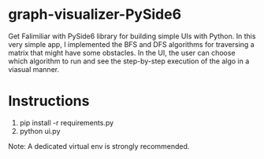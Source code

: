 # graph-visualizer-PySide6
Get Falimiliar with PySide6 library for building simple UIs with Python. In this very simple app, I implemented the BFS and DFS algorithms for traversing a matrix that might have some obstacles. In the UI, the user can choose which algorithm to run and 
see the step-by-step execution of the algo in a viasual manner.


# Instructions
1. pip install -r requirements.py
2. python ui.py

Note: A dedicated virtual env is strongly recommended. 

